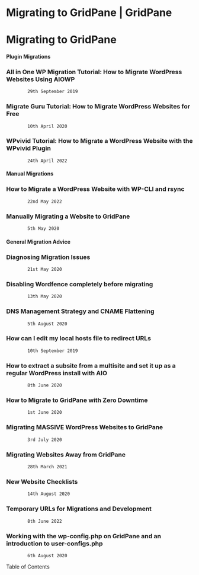 # Migrating to GridPane | GridPane

 

# Migrating to GridPane

 

#### Plugin Migrations

 

### All in One WP Migration Tutorial: How to Migrate WordPress Websites Using AIOWP

			29th September 2019		

### Migrate Guru Tutorial: How to Migrate WordPress Websites for Free

			10th April 2020		

### WPvivid Tutorial: How to Migrate a WordPress Website with the WPvivid Plugin

			24th April 2022		

#### Manual Migrations

 

### How to Migrate a WordPress Website with WP-CLI and rsync

			22nd May 2022		

### Manually Migrating a Website to GridPane

			5th May 2020		

#### General Migration Advice

 

### Diagnosing Migration Issues

			21st May 2020		

### Disabling Wordfence completely before migrating

			13th May 2020		

### DNS Management Strategy and CNAME Flattening

			5th August 2020		

### How can I edit my local hosts file to redirect URLs

			10th September 2019		

### How to extract a subsite from a multisite and set it up as a regular WordPress install with AIO

			8th June 2020		

### How to Migrate to GridPane with Zero Downtime

			1st June 2020		

### Migrating MASSIVE WordPress Websites to GridPane

			3rd July 2020		

### Migrating Websites Away from GridPane

			28th March 2021		

### New Website Checklists

			14th August 2020		

### Temporary URLs for Migrations and Development

			8th June 2022		

### Working with the wp-config.php on GridPane and an introduction to user-configs.php

			6th August 2020		

Table of Contents

